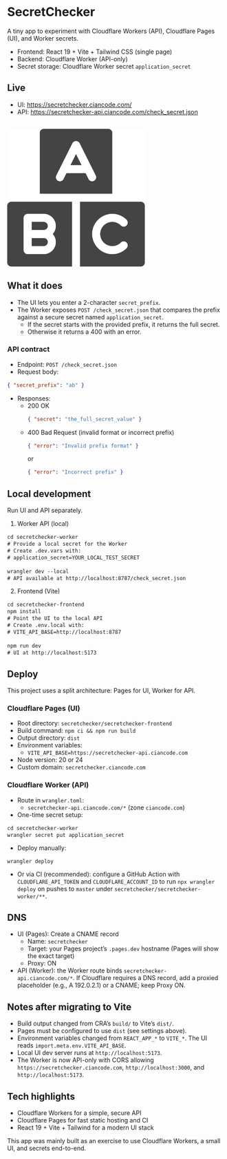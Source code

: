 # SecretChecker

A tiny app to experiment with Cloudflare Workers (API), Cloudflare Pages (UI), and Worker secrets.

- Frontend: React 19 + Vite + Tailwind CSS (single page)
- Backend: Cloudflare Worker (API-only)
- Secret storage: Cloudflare Worker secret `application_secret`

## Live

- UI: https://secretchecker.ciancode.com/
- API: https://secretchecker-api.ciancode.com/check_secret.json

\
[<img alt="Secretchecker" src="secretchecker-frontend/public/abc_grey.png" width="320" />](https://secretchecker.ciancode.com/)

## What it does

- The UI lets you enter a 2-character `secret_prefix`.
- The Worker exposes `POST /check_secret.json` that compares the prefix against a secure secret named `application_secret`.
  - If the secret starts with the provided prefix, it returns the full secret.
  - Otherwise it returns a 400 with an error.

### API contract

- Endpoint: `POST /check_secret.json`
- Request body:

```json
{ "secret_prefix": "ab" }
```

- Responses:
  - 200 OK
    ```json
    { "secret": "the_full_secret_value" }
    ```
  - 400 Bad Request (invalid format or incorrect prefix)
    ```json
    { "error": "Invalid prefix format" }
    ```
    or
    ```json
    { "error": "Incorrect prefix" }
    ```

## Local development

Run UI and API separately.

1. Worker API (local)

```
cd secretchecker-worker
# Provide a local secret for the Worker
# Create .dev.vars with:
# application_secret=YOUR_LOCAL_TEST_SECRET

wrangler dev --local
# API available at http://localhost:8787/check_secret.json
```

2. Frontend (Vite)

```
cd secretchecker-frontend
npm install
# Point the UI to the local API
# Create .env.local with:
# VITE_API_BASE=http://localhost:8787

npm run dev
# UI at http://localhost:5173
```

## Deploy

This project uses a split architecture: Pages for UI, Worker for API.

### Cloudflare Pages (UI)

- Root directory: `secretchecker/secretchecker-frontend`
- Build command: `npm ci && npm run build`
- Output directory: `dist`
- Environment variables:
  - `VITE_API_BASE=https://secretchecker-api.ciancode.com`
- Node version: 20 or 24
- Custom domain: `secretchecker.ciancode.com`

### Cloudflare Worker (API)

- Route in `wrangler.toml`:
  - `secretchecker-api.ciancode.com/*` (zone `ciancode.com`)
- One-time secret setup:

```
cd secretchecker-worker
wrangler secret put application_secret
```

- Deploy manually:

```
wrangler deploy
```

- Or via CI (recommended): configure a GitHub Action with `CLOUDFLARE_API_TOKEN` and `CLOUDFLARE_ACCOUNT_ID` to run `npx wrangler deploy` on pushes to `master` under `secretchecker/secretchecker-worker/**`.

## DNS

- UI (Pages): Create a CNAME record
  - Name: `secretchecker`
  - Target: your Pages project’s `.pages.dev` hostname (Pages will show the exact target)
  - Proxy: ON
- API (Worker): the Worker route binds `secretchecker-api.ciancode.com/*`. If Cloudflare requires a DNS record, add a proxied placeholder (e.g., A 192.0.2.1) or a CNAME; keep Proxy ON.

## Notes after migrating to Vite

- Build output changed from CRA’s `build/` to Vite’s `dist/`.
- Pages must be configured to use `dist` (see settings above).
- Environment variables changed from `REACT_APP_*` to `VITE_*`. The UI reads `import.meta.env.VITE_API_BASE`.
- Local UI dev server runs at `http://localhost:5173`.
- The Worker is now API-only with CORS allowing `https://secretchecker.ciancode.com`, `http://localhost:3000`, and `http://localhost:5173`.

## Tech highlights

- Cloudflare Workers for a simple, secure API
- Cloudflare Pages for fast static hosting and CI
- React 19 + Vite + Tailwind for a modern UI stack

This app was mainly built as an exercise to use Cloudflare Workers, a small UI, and secrets end-to-end.
